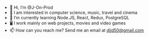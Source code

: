 - 👋 Hi, I’m @J-On-Prod
- 👀 I am interested in computer science, music, travel and cinema
- 🌱 I’m currently learning Node.JS, React, Redux, PostgreSQL
- 🖥️ I work mainly on web projects, movies and video games
- 📫 How can you reach me? Send me an email at djjd50@gmail.com
